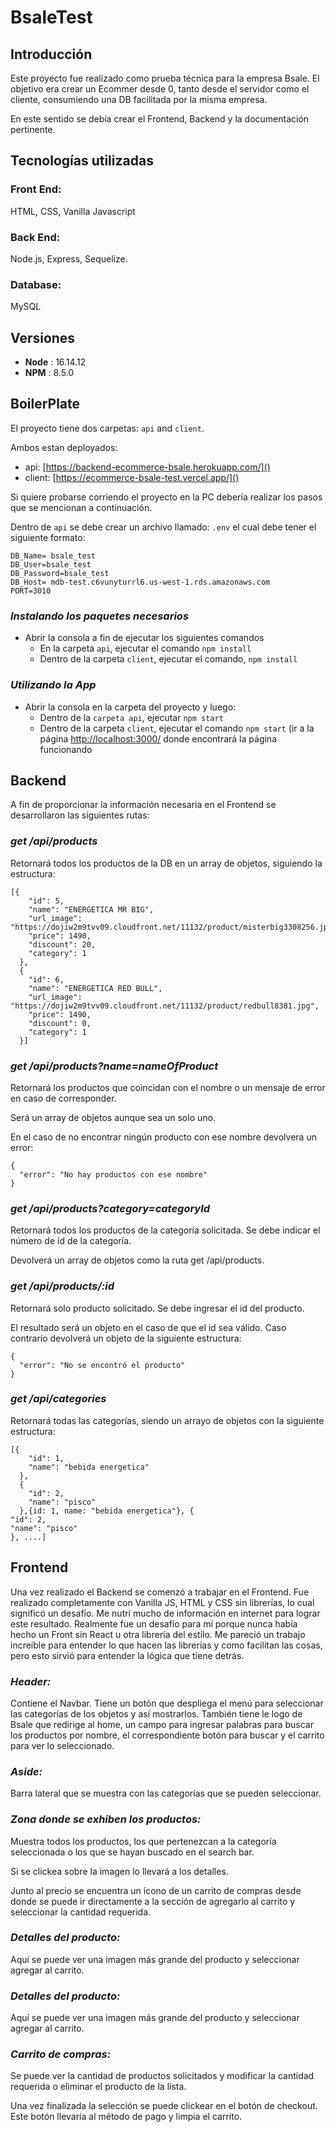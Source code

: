 # BsaleTest

## Introducción

Este proyecto fue realizado como prueba técnica para la empresa Bsale. El objetivo era crear un Ecommer desde 0, tanto desde el servidor como el cliente, consumiendo una DB facilitada por la misma empresa.

En este sentido se debía crear el Frontend, Backend y la documentación pertinente.

## Tecnologías utilizadas

### Front End:

HTML, CSS, Vanilla Javascript

### Back End:

Node.js, Express, Sequelize.

### Database:

MySQL

## **Versiones**

- **Node** : 16.14.12
- **NPM** : 8.5.0

## BoilerPlate

El proyecto tiene dos carpetas: `api` and `client`.

Ambos estan deployados:

- api: [https://backend-ecommerce-bsale.herokuapp.com/]()
- client: [https://ecommerce-bsale-test.vercel.app/]()

Si quiere probarse corriendo el proyecto en la PC debería realizar los pasos que se mencionan a continuación.

Dentro de `api` se debe crear un archivo llamado: `.env` el cual debe tener el siguiente formato:

```
DB_Name= bsale_test
DB_User=bsale_test
DB_Password=bsale_test
DB_Host= mdb-test.c6vunyturrl6.us-west-1.rds.amazonaws.com
PORT=3010
```

### _Instalando los paquetes necesarios_

- Abrir la consola a fin de ejecutar los siguientes comandos
  - En la carpeta `api`, ejecutar el comando `npm install`
  - Dentro de la carpeta `client`, ejecutar el comando, `npm install`

### _Utilizando la App_

- Abrir la consola en la carpeta del proyecto y luego:
  - Dentro de la `carpeta api`, ejecutar `npm start`
  - Dentro de la carpeta `client`, ejecutar el comando `npm start` (ir a la página [http://localhost:3000/](http://localhost:3000/) donde encontrará la página funcionando

## Backend

A fin de proporcionar la información necesaria en el Frontend se desarrollaron las siguientes rutas:

### _get /api/products_

Retornará todos los productos de la DB en un array de objetos, siguiendo la estructura:

```
[{
    "id": 5,
    "name": "ENERGETICA MR BIG",
    "url_image": "https://dojiw2m9tvv09.cloudfront.net/11132/product/misterbig3308256.jpg",
    "price": 1490,
    "discount": 20,
    "category": 1
  },
  {
    "id": 6,
    "name": "ENERGETICA RED BULL",
    "url_image": "https://dojiw2m9tvv09.cloudfront.net/11132/product/redbull8381.jpg",
    "price": 1490,
    "discount": 0,
    "category": 1
  }]
```

### _get /api/products?name=nameOfProduct_

Retornará los productos que coincidan con el nombre o un mensaje de error en caso de corresponder.

Será un array de objetos aunque sea un solo uno.

En el caso de no encontrar ningún producto con ese nombre devolvera un error:

```
{
  "error": "No hay productos con ese nombre"
}
```

### _get /api/products?category=categoryId_

Retornará todos los productos de la categoría solicitada. Se debe indicar el número de id de la categoría.

Devolverá un array de objetos como la ruta get /api/products.

### _get /api/products/:id_

Retornará solo producto solicitado. Se debe ingresar el id del producto.

El resultado será un objeto en el caso de que el id sea válido. Caso contrarío devolverá un objeto de la siguiente estructura:

```
{
  "error": "No se encontró el producto"
}
```

### _get /api/categories_

Retornará todas las categorías, siendo un arrayo de objetos con la siguiente estructura:

```
[{
    "id": 1,
    "name": "bebida energetica"
  },
  {
    "id": 2,
    "name": "pisco"
  },{id: 1, name: "bebida energetica"}, {
"id": 2,
"name": "pisco"
}, ....]
```

## Frontend

Una vez realizado el Backend se comenzó a trabajar en el Frontend. Fue realizado completamente con Vanilla JS, HTML y CSS sin librerías, lo cual significó un desafío. Me nutrí mucho de información en internet para lograr este resultado. Realmente fue un desafío para mí porque nunca había hecho un Front sin React u otra librería del estilo. Me pareció un trabajo increíble para entender lo que hacen las librerías y como facilitan las cosas, pero esto sirvió para entender la lógica que tiene detrás.

### _Header:_

Contiene el Navbar. Tiene un botón que despliega el menú para seleccionar las categorías de los objetos y así mostrarlos. También tiene le logo de Bsale que redirige al home, un campo para ingresar palabras para buscar los productos por nombre, el correspondiente botón para buscar y el carrito para ver lo seleccionado.

### _Aside:_

Barra lateral que se muestra con las categorías que se pueden seleccionar.

### _Zona donde se exhiben los productos:_

Muestra todos los productos, los que pertenezcan a la categoría seleccionada o los que se hayan buscado en el search bar.

Si se clickea sobre la imagen lo llevará a los detalles.

Junto al precio se encuentra un ícono de un carrito de compras desde donde se puede ir directamente a la sección de agregarlo al carrito y seleccionar la cantidad requerida.

### _Detalles del producto:_

Aquí se puede ver una imagen más grande del producto y seleccionar agregar al carrito.

### _Detalles del producto:_

Aquí se puede ver una imagen más grande del producto y seleccionar agregar al carrito.

### _Carrito de compras:_

Se puede ver la cantidad de productos solicitados y modificar la cantidad requerida o eliminar el producto de la lista.

Una vez finalizada la selección se puede clickear en el botón de checkout. Este botón llevaría al método de pago y limpia el carrito.
